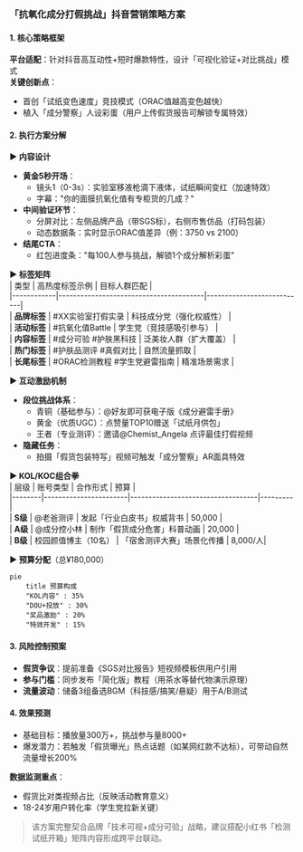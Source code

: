 ### **「抗氧化成分打假挑战」抖音营销策略方案**

#### **1. 核心策略框架**
**平台适配**：针对抖音高互动性+短时爆款特性，设计「可视化验证+对比挑战」模式  
**关键创新点**：  
- 首创「试纸变色速度」竞技模式（ORAC值越高变色越快）  
- 植入「成分警察」人设彩蛋（用户上传假货报告可解锁专属特效）  

#### **2. 执行方案分解**

**▶ 内容设计**  
- **黄金5秒开场**：  
  - 镜头1（0-3s）：实验室移液枪滴下液体，试纸瞬间变红（加速特效）  
  - 字幕："你的面膜抗氧化值有专柜货的几成？"  
- **中间验证环节**：  
  - 分屏对比：左侧品牌产品（带SGS标），右侧市售仿品（打码包装）  
  - 动态数据条：实时显示ORAC值差异（例：3750 vs 2100）  
- **结尾CTA**：  
  - 红包进度条："每100人参与挑战，解锁1个成分解析彩蛋"  

**▶ 标签矩阵**  
| 类型       | 高热度标签示例                          | 目标人群匹配               |  
|------------|----------------------------------------|---------------------------|  
| **品牌标签** | #XX实验室打假实录                      | 科技成分党（强化权威性）   |  
| **活动标签** | #抗氧化值Battle                        | 学生党（竞技感吸引参与）   |  
| **内容标签** | #成分可验 #护肤黑科技                  | 泛美妆人群（扩大覆盖）     |  
| **热门标签** | #护肤品测评 #真假对比                  | 自然流量抓取               |  
| **长尾标签** | #ORAC检测教程 #学生党避雷指南          | 精准场景需求               |  

**▶ 互动激励机制**  
- **段位挑战体系**：  
  - 青铜（基础参与）：@好友即可获电子版《成分避雷手册》  
  - 黄金（优质UGC）：点赞量TOP10赠送「试纸月供包」  
  - 王者（专业测评）：邀请@Chemist_Angela 点评最佳打假视频  
- **隐藏任务**：  
  - 拍摄「假货包装特写」视频可触发「成分警察」AR面具特效  

**▶ KOL/KOC组合拳**  
| 层级   | 账号类型              | 合作形式                          | 预算    |  
|--------|-----------------------|-----------------------------------|---------|  
| **S级** | @老爸测评             | 发起「行业白皮书」权威背书        | 50,000  |  
| **A级** | @成分控小林           | 制作「假货成分危害」科普动画      | 20,000  |  
| **B级** | 校园颜值博主（10名）  | 「宿舍测评大赛」场景化传播        | 8,000/人|  

**▶ 预算分配**（总¥180,000）  
```mermaid  
pie  
    title 预算构成  
    "KOL内容" : 35%  
    "DOU+投放" : 30%  
    "奖品激励" : 20%  
    "特效开发" : 15%  
```  

#### **3. 风险控制预案**  
- **假货争议**：提前准备《SGS对比报告》短视频模板供用户引用  
- **参与门槛**：同步发布「简化版」教程（用茶水等替代物演示原理）  
- **流量波动**：储备3组备选BGM（科技感/搞笑/悬疑）用于A/B测试  

#### **4. 效果预测**  
- 基础目标：播放量300万+，挑战参与量8000+  
- 爆发潜力：若触发「假货曝光」热点话题（如某网红款不达标），可带动自然流量增长200%  

**数据监测重点**：  
- 假货比对类视频占比（反映活动教育意义）  
- 18-24岁用户转化率（学生党拉新关键）  

> 该方案完整契合品牌「技术可视+成分可验」战略，建议搭配小红书「检测试纸开箱」矩阵内容形成跨平台联动。